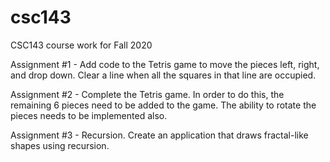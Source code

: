 # csc143
CSC143 course work for Fall 2020

Assignment #1 - Add code to the Tetris game to move the pieces left, right, and drop down. Clear a line when all the squares in that line are occupied. 

Assignment #2 - Complete the Tetris game. In order to do this, the remaining 6 pieces need to be added to the game. The ability to rotate the pieces needs to be implemented also.

Assignment #3 - Recursion. Create an application that draws fractal-like shapes using recursion. 
